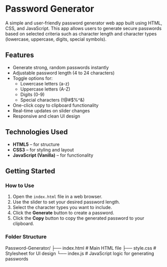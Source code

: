 # Password Generator

A simple and user-friendly password generator web app built using HTML, CSS, and JavaScript. This app allows users to generate secure passwords based on selected criteria such as character length and character types (lowercase, uppercase, digits, special symbols).

## Features

- Generate strong, random passwords instantly
- Adjustable password length (4 to 24 characters)
- Toggle options for:
  - Lowercase letters (a-z)
  - Uppercase letters (A-Z)
  - Digits (0-9)
  - Special characters (!@#$%^&)
- One-click copy to clipboard functionality
- Real-time updates on slider changes
- Responsive and clean UI design

## Technologies Used

- **HTML5** – for structure
- **CSS3** – for styling and layout
- **JavaScript (Vanilla)** – for functionality

## Getting Started

### How to Use

1. Open the `index.html` file in a web browser.
2. Use the slider to set your desired password length.
3. Select the character types you want to include.
4. Click the **Generate** button to create a password.
5. Click the **Copy** button to copy the generated password to your clipboard.

### Folder Structure
Password-Generator/ 
├── index.html # Main HTML file 
├── style.css # Stylesheet for UI design 
└── index.js # JavaScript logic for generating passwords
